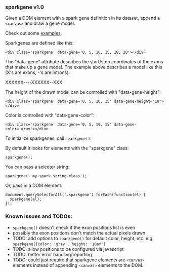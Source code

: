### sparkgene v1.0


Given a DOM element with a spark gene definition in its dataset,
append a `<canvas>` and draw a gene model.

Check out some [examples](http://abuchanan.github.io/sparkgene/examples.html).

Sparkgenes are defined like this:

`<div class='sparkgene' data-gene='0, 5, 10, 15, 18, 20'></div>`

The "data-gene" attribute describes the start/stop coordinates
of the exons that make up a gene model. The example above describes
a model like this (X's are exons, -'s are introns):

XXXXXX----XXXXXX--XXX


The height of the drawn model can be controlled with "data-gene-height":

`<div class='sparkgene' data-gene='0, 5, 10, 15' data-gene-height='10'></div>`

Color is controlled with "data-gene-color":

`<div class='sparkgene' data-gene='0, 5, 10, 15' data-gene-color='gray'></div>`

To initialize sparkgenes, call `sparkgene()`:

 By default it looks for elements with the "sparkgene" class:

    sparkgene();

 You can pass a selector string:

    sparkgene('.my-spark-string-class');

 Or, pass in a DOM element:

    document.querySelectorAll('.sparkgene').forEach(function(el) {
      sparkgene(el);
    });


### Known issues and TODOs:

- `sparkgene()` doesn't check if the exon positions list is even
- possibly the exon positions don't match the actual pixels drawn
- TODO: add options to `sparkgene()` for default color, height, etc:
        e.g. `sparkgene({color: 'gray', height: '10px')`
- TODO: allow positions to be configured via javascript
- TODO: better error handling/reporting
- TODO: could just require that sparkgene elements are `<canvas>` elements
        instead of appending `<canvas>` elements to the DOM.
